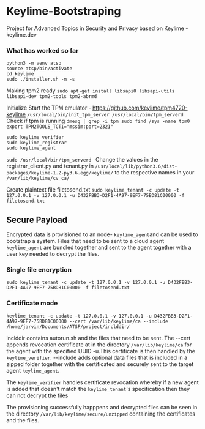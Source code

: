 # Keylime-Bootstraping
Project for Advanced Topics in Security and Privacy based on Keylime - keylime.dev

### What has worked so far
```git clone https://github.com/keylime/keylime.git
python3 -m venv atsp
source atsp/bin/activate
cd keylime
sudo ./installer.sh -m -s
```
Making tpm2 ready
`sudo apt-get install libsapi0 libsapi-utils libsapi-dev tpm2-tools tpm2-abrmd` 


Initialize Start the TPM emulator - https://github.com/keylime/tpm4720-keylime
``
/usr/local/bin/init_tpm_server
/usr/local/bin/tpm_serverd
``
Check if tpm is running 
`dmesg | grep -i tpm
sudo find /sys -name tpm0
export TPM2TOOLS_TCTI="mssim:port=2321"
`

```
sudo keylime_verifier
sudo keylime_registrar
sudo keylime_agent
```

```sudo /usr/local/bin/tpm_serverd ```
Change the values in the registrar_client.py and tenant.py in `/usr/local/lib/python3.6/dist-packages/keylime-1.2-py3.6.egg/keylime/`
to the respective names in your `/var/lib/keylime/cv_ca/`

Create plaintext file filetosend.txt
`sudo keylime_tenant -c update -t 127.0.0.1 -v 127.0.0.1 -u D432FBB3-D2F1-4A97-9EF7-75BD81C00000 -f filetosend.txt`

## Secure Payload

Encrypted data is provisioned to an node- `keylime_agent`and can be used to bootstrap a system. Files that need to be sent to a cloud agent `keylime_agent` are bundled together and sent to the agent together with a user key needed to decrypt the files. 
### Single file encryption
`sudo keylime_tenant -c update -t 127.0.0.1 -v 127.0.0.1 -u D432FBB3-D2F1-4A97-9EF7-75BD81C00000 -f filetosend.txt` 

### Certificate mode
 `keylime_tenant -c update -t 127.0.0.1 -v 127.0.0.1 -u D432FBB3-D2F1-4A97-9EF7-75BD81C00000 --cert /var/lib/keylime/ca --include /home/jarvin/Documents/ATSP/project/inclddir/ `
 
 inclddir contains autorun.sh and the files that need to be sent.
 The --cert appends revocation certificate at in the directory `/var/lib/keylime/ca` for the agent with the specified UUID -u.This certificate is then handled by the `keylime_verifier`. --include adds optional data files that is included in a zipped folder together with the certificated and securely sent to the target agent `keylime_agent`.
 
 The `keylime_verifier` handles certificate revocation whereby if a new agent is added that doesn't match the `keylime_tenant`'s specification then they can not decrypt the files
 
The provisioning successfully happpens and decrypted files can be seen in the directory `/var/lib/keylime/secure/unzipped` containing the certificates and the files. 

 
